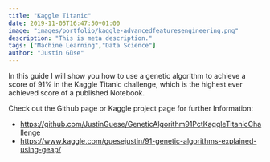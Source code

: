 ```yaml
---
title: "Kaggle Titanic"
date: 2019-11-05T16:47:50+01:00
image: "images/portfolio/kaggle-advancedfeaturesengineering.png"
description: "This is meta description."
tags: ["Machine Learning","Data Science"]
author: "Justin Güse"
---
```

In this guide I will show you how to use a genetic algorithm to achieve a score
of 91% in the Kaggle Titanic challenge, which is the highest ever achieved score of a published Notebook.

Check out the Github page or Kaggle project page for further Information:

- https://github.com/JustinGuese/GeneticAlgorithm91PctKaggleTitanicChallenge
- https://www.kaggle.com/guesejustin/91-genetic-algorithms-explained-using-geap/

<script src="https://gist.github.com/JustinGuese/a57085e3d752270153750174ce21973b.js"></script>
